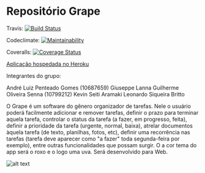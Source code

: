 # Repositório Grape

Travis: [![Build Status](https://travis-ci.com/andregomes53/Grape.svg?branch=master)](https://travis-ci.com/andregomes53/Grape)

Codeclimate: [![Maintainability](https://api.codeclimate.com/v1/badges/f394742acb3c2f600002/maintainability)](https://codeclimate.com/github/andregomes53/Grape/maintainability)

Coveralls: [![Coverage Status](https://coveralls.io/repos/github/andregomes53/Grape/badge.svg?branch=master)](https://coveralls.io/github/andregomes53/Grape?branch=master)


[Aplicação hospedada no Heroku ](https://grape-app22.herokuapp.com/)

Integrantes do grupo:

André Luiz Penteado Gomes (10687659)
Giuseppe Lanna
Guilherme Oliveira Senna (10799212)
Kevin Seiti Aramaki
Leonardo Siqueira Britto

O Grape é um software do gênero organizador de tarefas. Nele o usuário poderá facilmente adicionar e remover tarefas, definir o prazo para terminar aquela tarefa, controlar o status da tarefa (a fazer, em progresso, feita), definir a prioridade da tarefa (urgente, normal, baixa), atrelar documentos àquela tarefa (de texto, planilhas, fotos, etc), definir uma recorrência nas tarefas (tarefa deve aparecer como "a fazer" toda segunda-feira por exemplo), entre outras funcionalidades que possam surgir. O a cor tema do app será o roxo e o logo uma uva. Será desenvolvido para Web.


![alt text](https://raw.githubusercontent.com/andregomes/Grape/master/logo_grape.jpg)

